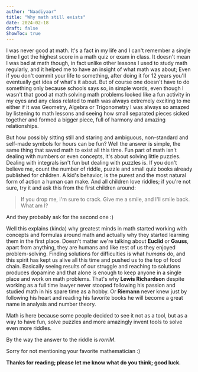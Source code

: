 ```yaml
---
author: "Naadiyaar"
title: "Why math still exists"
date: 2024-02-18
draft: false
ShowToc: true
---
```

I was never good at math. It's a fact in my life and I can't remember a single time I got the highest score in a math quiz or exam in class.
It doesn't mean I was bad at math though, in fact unlike other lessons I used to study math regularly, and it helped me to have an insight of what math was about; Even if you don't commit your life to something, after doing it for 12 years you'll eventually get idea of what's it about.
But of course one doesn't have to do something only because schools says so, in simple words, even though I wasn't that good at math solving math problems looked like a fun activity in my eyes and any class related to math was always extremely exciting to me either if it was Geometry, Algebra or Trigonometry I was always so amazed by listening to math lessons and seeing how small separated pieces sicked together and formed a bigger piece, full of harmony and amazing relationships.

But how possibly sitting still and staring and ambiguous, non-standard and self-made symbols for hours can be fun?
Well the answer is simple, the same thing that saved math to exist all this time. Fun part of math isn't dealing with numbers or even concepts, it's about solving little puzzles. Dealing with integrals isn't fun but dealing with puzzles is. If you don't believe me, count the number of riddle, puzzle and small quiz books already published for children.
A kid's behavior, is the purest and the most natural form of action a human can make. And all children love riddles; if you're not sure, try it and ask this from the first children around:
> If you drop me, I'm sure to crack. Give me a smile, and I'll smile back. What am I?

And they probably ask for the second one :)

Well this explains (kinda) why greatest minds in math started working with concepts and formulas around math and actually why they started learning them in the first place.
Doesn't matter we're talking about **Euclid** or **Gauss**, apart from anything, they are humans and like rest of us they enjoyed problem-solving.
Finding solutions for difficulties is what *humans* do, and this spirit has kept us alive all this time and pushed us to the top of food chain.
Basically seeing results of our struggle and reaching to solutions produces dopamine and that alone is enough to keep anyone in a single place and work on math problems.
That's why **Lewis Richardson** despite working as a full time lawyer never stooped following his passion and studied math in his spare time as a hobby. Or **Riemann** never knew just by following his heart and reading his favorite books he will become a great name in analysis and number theory.

Math is here because some people decided to see it not as a tool, but as a way to have fun, solve puzzles and more amazingly invent tools to solve even more riddles.


By the way the answer to the riddle is *rorriM*.

Sorry for not mentioning your favorite mathematician :)

**Thanks for reading; please let me know what do you think; good luck.**
